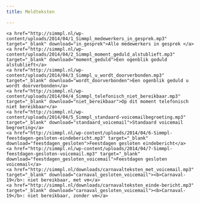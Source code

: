 ```yaml
---
title: Meldteksten

---
```

    <a href="http://simmpl.nl/wp-content/uploads/2014/04/1_Simmpl_medewerkers_in_gesprek.mp3" target="_blank" download="in_gesprek">Alle medewerkers in gesprek </a>
    <a href="http://simmpl.nl/wp-content/uploads/2014/04/2_Simmpl_moment_geduld_alstublieft.mp3" target="_blank" download="moment_geduld">Een ogenblik geduld alstublieft</a>
    <a href="http://simmpl.nl/wp-content/uploads/2014/04/3_Simmpl_u_wordt_doorverbonden.mp3" target="_blank" download="wordt_doorverbonden">Een ogenblik geduld u wordt doorverbonden</a>
    <a href="http://simmpl.nl/wp-content/uploads/2014/04/4_Simmpl_telefonisch_niet_bereikbaar.mp3" target="_blank" download="niet_bereikbaar">Op dit moment telefonisch niet bereikbaar</a>
    <a href="http://simmpl.nl/wp-content/uploads/2014/04/5_Simmpl_standaard-voicemailbegroeting.mp3" target="_blank" download="standaard_voicemail">Standaard voicemail begroeting</a>
    <a href="http://simmpl.nl/wp-content/uploads/2014/04/6-Simmpl-feestdagen-gesloten-eindebericht.mp3" target="_blank" download="feestdagen_gesloten">Feestdagen gesloten eindebericht</a>
    <a href="http://simmpl.nl/wp-content/uploads/2014/04/7-Simmpl-feestdagen-gesloten-voicemail.mp3" target="_blank" download="feestdagen_gesloten_voicemail">Feestdagen gesloten voicemail</a>
    <a href="http://simmpl.nl/downloads/carnavalteksten_met_voicemail.mp3" target="_blank" download="carnaval_gesloten_voicemail"><b>Carnaval-19</b>: niet bereikbaar, met vm</a>
    <a href="http://simmpl.nl/downloads/carnavalteksten_einde-bericht.mp3" target="_blank" download="carnaval_gesloten_voicemail"><b>Carnaval-19</b>: niet bereikbaar, zonder vm</a>
